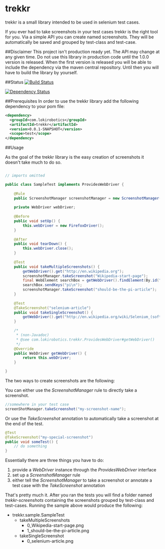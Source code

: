 trekkr
======

trekkr is a small library intended to be used in selenium test cases.

If you ever had to take screenshots in your test cases trekkr is the right tool for you.
Via a simple API you can create named screenshots. They will be automatically be
saved and grouped by test-class and test-case.

##Disclaimer
This project isn't production ready yet. The API may change at any given time. Do not use this library in production code until the 1.0.0 version is released. When the first version is released you will be able to include the dependency via the maven central repository. Until then you will have to build the library by yourself.

##Status
[![Build Status](https://travis-ci.org/lokirobotics/trekkr.svg)](https://travis-ci.org/lokirobotics/trekkr)

[![Dependency Status](https://www.versioneye.com/user/projects/54cb78bede7924d4b00001ef/badge.svg?style=flat)](https://www.versioneye.com/user/projects/54cb78bede7924d4b00001ef)

##Prerequisites
In order to use the trekkr library add the following dependency to your pom file:

````xml
<dependency>
  <groupId>com.lokirobotics</groupId>
  <artifactId>trekkr</artifactId>
  <version>0.0.1-SNAPSHOT</version>
  <scope>test</scope>
</dependency>
````

##Usage

As the goal of the trekkr library is the easy creation of screenshots it doesn't take much to do so.

````java

// imports omitted

public class SampleTest implements ProvidesWebDriver {
	
	@Rule
	public ScreenshotManager screenshotManager = new ScreenshotManager(this);
	
	private WebDriver webDriver;
	
	@Before
	public void setUp() {
		this.webDriver = new FirefoxDriver();
	}
	
	@After
	public void tearDown() {
		this.webDriver.close();
	}
	
	@Test
	public void takeMultipleScreenshots() {
		getWebDriver().get("http://en.wikipedia.org");
		screenshotManager.takeScreenshot("Wikipedia-start-page");
		final WebElement searchBox = getWebDriver().findElement(By.id("searchInput"));
		searchBox.sendKeys("pi\n");
		screenshotManager.takeScreenshot("should-be-the-pi-article");
	}
	
	@Test
	@TakeScreenshot("selenium-article")
	public void takeSingleScreenshot() {
		getWebDriver().get("http://en.wikipedia.org/wiki/Selenium_(software)");
	}

	/*
	 * (non-Javadoc)
	 * @see com.lokirobotics.trekkr.ProvidesWebDriver#getWebDriver()
	 */
	@Override
	public WebDriver getWebDriver() {
		return this.webDriver;
	}

}
````

The two ways to create screenshots are the following:

You can either use the _ScreenshotManager_ rule to directly take a screenshot.
````java
//somewhere in your test case
screenShotManager.takeScreenshot("my-screenshot-name");
````

Or use the _TakeScreenshot_ annotation to automatically take a screenshot at the end of the test.
````java
@Test
@TakeScreenshot("my-special-screenshot")
public void someTest() {
	// do something
}
````

Essentially there are three things you have to do:

1. provide a _WebDriver_ instance through the _ProvidesWebDriver_ interface
2. set up a _ScreenshotManager_ rule
3. either tell the _ScreenshotManager_ to take a screenshot or annotate a test case with the _TakeScreenshot_ annotation

That's pretty much it.
After you ran the tests you will find a folder named *trekkr-screenshots* containing the screenshots grouped by test-class and test-cases.
Running the sample above would produce the following:

* trekkr.sample.SampleTest
  * takeMultipleScreenshots
    * 0_Wikipedia-start-page.png
    * 1_should-be-the-pi-article.png
  * takeSingleScreenshot
    * 0_selenium-article.png
